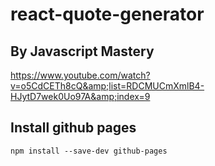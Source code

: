 # react-quote-generator

## By Javascript Mastery 
https://www.youtube.com/watch?v=o5CdCETh8cQ&amp;list=RDCMUCmXmlB4-HJytD7wek0Uo97A&amp;index=9


## Install github pages

`npm install --save-dev github-pages`